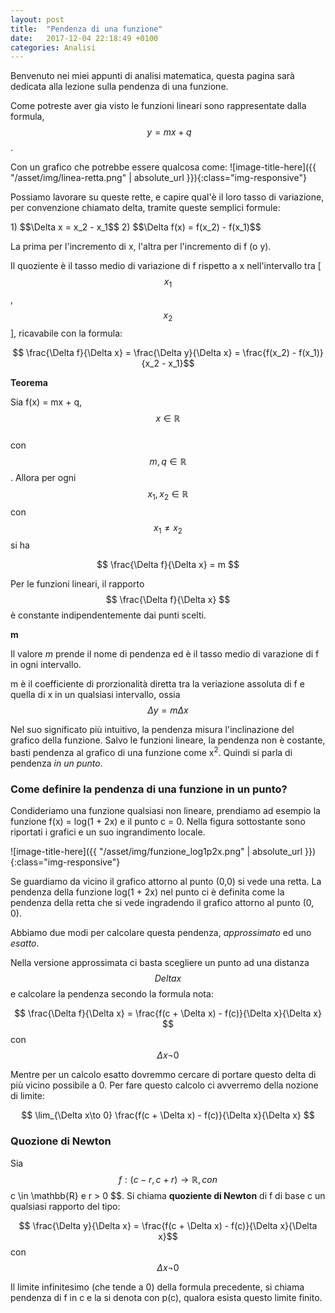 ```yaml
---
layout: post
title:  "Pendenza di una funzione"
date:   2017-12-04 22:18:49 +0100
categories: Analisi
---
```


Benvenuto nei miei appunti di analisi matematica,
questa pagina sarà dedicata alla lezione sulla pendenza di una funzione.

Come potreste aver gia visto le funzioni lineari sono rappresentate dalla formula, $$\ y = mx + q$$.

<p></p>Con un grafico che potrebbe essere qualcosa come:
![image-title-here]({{ "/asset/img/linea-retta.png" | absolute_url }}){:class="img-responsive"}


Possiamo lavorare su queste rette, e capire qual'è il loro  tasso di variazione, per convenzione chiamato delta, tramite queste semplici formule:
<p>
1) $$\Delta x = x_2 - x_1$$
2) $$\Delta f(x) = f(x_2) - f(x_1)$$
</p>

La prima per l'incremento di x, l'altra per l'incremento di f (o y).

Il quoziente è il tasso medio di variazione di f rispetto a x nell'intervallo tra [$$x_1$$, $$x_2$$], ricavabile con la formula:

$$ \frac{\Delta f}{\Delta x} = \frac{\Delta y}{\Delta x} = \frac{f(x_2) - f(x_1)}{x_2 - x_1}$$


**Teorema** 

Sia f(x) = mx + q, $$ x \in \mathbb{R} $$ <br />
con $$ m, q \in \mathbb{R} $$. Allora per ogni $$x_1 , x_2 \in \mathbb{R}$$ con $$ x_1 \neq x_2 $$ si ha

$$ \frac{\Delta f}{\Delta x} = m $$

Per le funzioni lineari, il rapporto $$ \frac{\Delta f}{\Delta x} $$ è constante indipendentemente dai punti scelti. 

**m**

Il valore *m* prende il nome di pendenza ed è il tasso medio di varazione di f in ogni intervallo. 

m è il coefficiente di prorzionalità diretta tra la veriazione assoluta di f e quella di x in un qualsiasi intervallo, ossia $$\Delta y = m \Delta x $$

Nel suo significato più intuitivo, la pendenza misura l'inclinazione del grafico della funzione. 
Salvo le funzioni lineare, la pendenza non è costante, basti pendenza al grafico di una funzione come x<sup>2</sup>. Quindi si parla di pendenza *in un punto*.

<h3>Come definire la pendenza di una funzione in un punto?</h3>

Condideriamo una funzione qualsiasi non lineare, prendiamo ad esempio la funzione f(x) = log(1 + 2x) e il punto c = 0. Nella figura sottostante sono riportati i grafici e un suo ingrandimento locale. 

![image-title-here]({{ "/asset/img/funzione_log1p2x.png" | absolute_url }}){:class="img-responsive"}

Se guardiamo da vicino il grafico attorno al punto (0,0) si vede una retta. 
La pendenza della funzione log(1 + 2x) nel punto ci è definita come la pendenza della retta che si vede ingradendo il grafico attorno al punto (0, 0). 

Abbiamo due modi per calcolare questa pendenza, *approssimato* ed uno *esatto*.

Nella versione approssimata ci basta scegliere un punto ad una distanza $$Delta x$$ e calcolare la pendenza secondo la formula nota:

$$ \frac{\Delta f}{\Delta x} = \frac{f(c + \Delta x) - f(c)}{\Delta x}{\Delta x} $$ con $${\Delta x \neg 0} $$

Mentre per un calcolo esatto dovremmo cercare di portare questo delta di più vicino possibile a 0. Per fare questo calcolo ci avverremo della nozione di limite:

$$ \lim_{\Delta x\to 0} \frac{f(c + \Delta x) - f(c)}{\Delta x}{\Delta x} $$

<h3>Quozione di Newton</h3>

Sia $$f: (c -r, c + r) \to \mathbb{R}, con $$c \in \mathbb{R} e r > 0 $$. Si chiama **quoziente di Newton** di f di base c un qualsiasi rapporto del tipo:
 
$$ \frac{\Delta y}{\Delta x} = \frac{f(c + \Delta x) - f(c)}{\Delta x}{\Delta x}$$ con $$\Delta x \neg 0 $$

Il limite infinitesimo (che tende a 0) della formula precedente, si chiama pendenza di f in c e la si denota con p(c), qualora esista questo limite finito.


<!-- @Aggiungere definizione precisa di tangente -->
